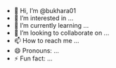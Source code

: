 - 👋 Hi, I’m @bukhara01
- 👀 I’m interested in ...
- 🌱 I’m currently learning ...
- 💞️ I’m looking to collaborate on ...
- 📫 How to reach me ...
- 😄 Pronouns: ...
- ⚡ Fun fact: ...

<!---
BukharaCoin 🏛️
The Meme Coin Inspired by the Legacy of Bukhara

What is BukharaCoin?

BukharaCoin is a blockchain-powered meme coin that brings together history, culture, and decentralization. Inspired by the rich heritage of Bukhara, this token is designed to be a fun, community-driven asset with potential real-world utility.

Key Features

Scarcity & Hype: Limited supply to create demand.
Community-Driven: Built for the people, by the people.
Decentralized Hosting: Website hosted on Fleek + IPFS for full Web3 access.
Future Utility: Plans for NFT integration, staking, and more.
Join the Community

Twitter: [Coming Soon]
Telegram: [Coming Soon]
Website: [Coming Soon]
Roadmap

✔️ Project Concept & Branding
🔲 Smart Contract Development
🔲 Website Launch
🔲 Social Media Growth
🔲 Token Launch & Exchange Listings

Stay tuned for updates as we build the BukharaCoin revolution! 🚀
--->

